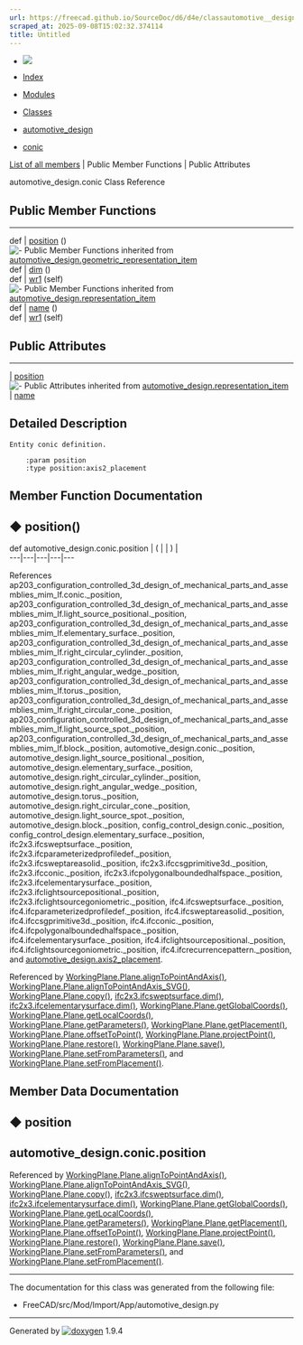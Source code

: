 ```yaml
---
url: https://freecad.github.io/SourceDoc/d6/d4e/classautomotive__design_1_1conic.html
scraped_at: 2025-09-08T15:02:32.374114
title: Untitled
---
```


  * [ ![](https://www.freecad.org/svg/logo-freecad.svg) ](https://freecadweb.org "FreeCAD")
  * [Index](../../index.html "Index")
  * [Modules](../../modules.html "Modules list")
  * [Classes](../../annotated.html "Annotated list")

  * [automotive_design](../../d4/ddf/namespaceautomotive__design.html)
  * [conic](../../d6/d4e/classautomotive__design_1_1conic.html)

[List of all members](../../d2/d0d/classautomotive__design_1_1conic-members.html) | Public Member Functions | Public Attributes

automotive_design.conic Class Reference

##  Public Member Functions  
  
---  
def | [position](../../d6/d4e/classautomotive__design_1_1conic.html#a049d9981c0f9496bf7e2254c60dc657d) ()  
![-](../../closed.png) Public Member Functions inherited from
[automotive_design.geometric_representation_item](../../de/d5e/classautomotive__design_1_1geometric__representation__item.html)  
def | [dim](../../de/d5e/classautomotive__design_1_1geometric__representation__item.html#aef245618450610e88788dcaea46ad742) ()  
def | [wr1](../../de/d5e/classautomotive__design_1_1geometric__representation__item.html#a9677d2be5fc5c7c8ccb6819380198bbc) (self)  
![-](../../closed.png) Public Member Functions inherited from
[automotive_design.representation_item](../../d3/d20/classautomotive__design_1_1representation__item.html)  
def | [name](../../d3/d20/classautomotive__design_1_1representation__item.html#a33b5812d92aa0d107b4fd4274c17b9d9) ()  
def | [wr1](../../d3/d20/classautomotive__design_1_1representation__item.html#af350c19fc5e5763d4991494a99d979ed) (self)  
  
##  Public Attributes  
  
---  
|
[position](../../d6/d4e/classautomotive__design_1_1conic.html#aa0261c05f71da5cc91aa038151cc6c79)  
![-](../../closed.png) Public Attributes inherited from
[automotive_design.representation_item](../../d3/d20/classautomotive__design_1_1representation__item.html)  
|
[name](../../d3/d20/classautomotive__design_1_1representation__item.html#a3d48fe912053adaf5f187b606fa81c87)  
  
## Detailed Description

    
    
    Entity conic definition.
    
        :param position
        :type position:axis2_placement

## Member Function Documentation

## ◆ position()

def automotive_design.conic.position  | ( | | ) |   
---|---|---|---|---  
  
References
ap203_configuration_controlled_3d_design_of_mechanical_parts_and_assemblies_mim_lf.conic._position,
ap203_configuration_controlled_3d_design_of_mechanical_parts_and_assemblies_mim_lf.light_source_positional._position,
ap203_configuration_controlled_3d_design_of_mechanical_parts_and_assemblies_mim_lf.elementary_surface._position,
ap203_configuration_controlled_3d_design_of_mechanical_parts_and_assemblies_mim_lf.right_circular_cylinder._position,
ap203_configuration_controlled_3d_design_of_mechanical_parts_and_assemblies_mim_lf.right_angular_wedge._position,
ap203_configuration_controlled_3d_design_of_mechanical_parts_and_assemblies_mim_lf.torus._position,
ap203_configuration_controlled_3d_design_of_mechanical_parts_and_assemblies_mim_lf.right_circular_cone._position,
ap203_configuration_controlled_3d_design_of_mechanical_parts_and_assemblies_mim_lf.light_source_spot._position,
ap203_configuration_controlled_3d_design_of_mechanical_parts_and_assemblies_mim_lf.block._position,
automotive_design.conic._position,
automotive_design.light_source_positional._position,
automotive_design.elementary_surface._position,
automotive_design.right_circular_cylinder._position,
automotive_design.right_angular_wedge._position,
automotive_design.torus._position,
automotive_design.right_circular_cone._position,
automotive_design.light_source_spot._position,
automotive_design.block._position, config_control_design.conic._position,
config_control_design.elementary_surface._position,
ifc2x3.ifcsweptsurface._position, ifc2x3.ifcparameterizedprofiledef._position,
ifc2x3.ifcsweptareasolid._position, ifc2x3.ifccsgprimitive3d._position,
ifc2x3.ifcconic._position, ifc2x3.ifcpolygonalboundedhalfspace._position,
ifc2x3.ifcelementarysurface._position,
ifc2x3.ifclightsourcepositional._position,
ifc2x3.ifclightsourcegoniometric._position, ifc4.ifcsweptsurface._position,
ifc4.ifcparameterizedprofiledef._position, ifc4.ifcsweptareasolid._position,
ifc4.ifccsgprimitive3d._position, ifc4.ifcconic._position,
ifc4.ifcpolygonalboundedhalfspace._position,
ifc4.ifcelementarysurface._position, ifc4.ifclightsourcepositional._position,
ifc4.ifclightsourcegoniometric._position, ifc4.ifcrecurrencepattern._position,
and
[automotive_design.axis2_placement](../../d4/ddf/namespaceautomotive__design.html#a0301850a614764907b76f5483678a929).

Referenced by
[WorkingPlane.Plane.alignToPointAndAxis()](../../d3/d93/classWorkingPlane_1_1Plane.html#ab85860830e3debec48d3cdb58d30621a),
[WorkingPlane.Plane.alignToPointAndAxis_SVG()](../../d3/d93/classWorkingPlane_1_1Plane.html#a53cb561d317b813ea9a22ef8e319104d),
[WorkingPlane.Plane.copy()](../../d3/d93/classWorkingPlane_1_1Plane.html#ad5a25c4e17593442d7a38bd51cf7167a),
[ifc2x3.ifcsweptsurface.dim()](../../d6/df8/classifc2x3_1_1ifcsweptsurface.html#a5eb3187a1e204615771d1c71c0e05346),
[ifc2x3.ifcelementarysurface.dim()](../../dc/d78/classifc2x3_1_1ifcelementarysurface.html#aa9fc1e4bb64357615bba0ad16fa6bc10),
[WorkingPlane.Plane.getGlobalCoords()](../../d3/d93/classWorkingPlane_1_1Plane.html#a1b8410be9ee2eefb1e5c3902d4d1a230),
[WorkingPlane.Plane.getLocalCoords()](../../d3/d93/classWorkingPlane_1_1Plane.html#ab4027587aa29bc4393a52df8159376e1),
[WorkingPlane.Plane.getParameters()](../../d3/d93/classWorkingPlane_1_1Plane.html#a22bffbf8caab92f815500ed57b857427),
[WorkingPlane.Plane.getPlacement()](../../d3/d93/classWorkingPlane_1_1Plane.html#aeb4cd9d5da24076f5984cfd0994ed75f),
[WorkingPlane.Plane.offsetToPoint()](../../d3/d93/classWorkingPlane_1_1Plane.html#accc43f410bbe85c53bfad80b68903c6c),
[WorkingPlane.Plane.projectPoint()](../../d3/d93/classWorkingPlane_1_1Plane.html#a1918c0d5d231f78520826f24326111e6),
[WorkingPlane.Plane.restore()](../../d3/d93/classWorkingPlane_1_1Plane.html#abe9dafedd4a855a65c40666b5391f4a3),
[WorkingPlane.Plane.save()](../../d3/d93/classWorkingPlane_1_1Plane.html#a5f765f888050e49b7ee71785e689d0fd),
[WorkingPlane.Plane.setFromParameters()](../../d3/d93/classWorkingPlane_1_1Plane.html#a417c10c501c570723b1c6b471da3fa13),
and
[WorkingPlane.Plane.setFromPlacement()](../../d3/d93/classWorkingPlane_1_1Plane.html#ab9f10a2a72fa2ba198adbfad26ec26c2).

## Member Data Documentation

## ◆ position

automotive_design.conic.position  
---  
  
Referenced by
[WorkingPlane.Plane.alignToPointAndAxis()](../../d3/d93/classWorkingPlane_1_1Plane.html#ab85860830e3debec48d3cdb58d30621a),
[WorkingPlane.Plane.alignToPointAndAxis_SVG()](../../d3/d93/classWorkingPlane_1_1Plane.html#a53cb561d317b813ea9a22ef8e319104d),
[WorkingPlane.Plane.copy()](../../d3/d93/classWorkingPlane_1_1Plane.html#ad5a25c4e17593442d7a38bd51cf7167a),
[ifc2x3.ifcsweptsurface.dim()](../../d6/df8/classifc2x3_1_1ifcsweptsurface.html#a5eb3187a1e204615771d1c71c0e05346),
[ifc2x3.ifcelementarysurface.dim()](../../dc/d78/classifc2x3_1_1ifcelementarysurface.html#aa9fc1e4bb64357615bba0ad16fa6bc10),
[WorkingPlane.Plane.getGlobalCoords()](../../d3/d93/classWorkingPlane_1_1Plane.html#a1b8410be9ee2eefb1e5c3902d4d1a230),
[WorkingPlane.Plane.getLocalCoords()](../../d3/d93/classWorkingPlane_1_1Plane.html#ab4027587aa29bc4393a52df8159376e1),
[WorkingPlane.Plane.getParameters()](../../d3/d93/classWorkingPlane_1_1Plane.html#a22bffbf8caab92f815500ed57b857427),
[WorkingPlane.Plane.getPlacement()](../../d3/d93/classWorkingPlane_1_1Plane.html#aeb4cd9d5da24076f5984cfd0994ed75f),
[WorkingPlane.Plane.offsetToPoint()](../../d3/d93/classWorkingPlane_1_1Plane.html#accc43f410bbe85c53bfad80b68903c6c),
[WorkingPlane.Plane.projectPoint()](../../d3/d93/classWorkingPlane_1_1Plane.html#a1918c0d5d231f78520826f24326111e6),
[WorkingPlane.Plane.restore()](../../d3/d93/classWorkingPlane_1_1Plane.html#abe9dafedd4a855a65c40666b5391f4a3),
[WorkingPlane.Plane.save()](../../d3/d93/classWorkingPlane_1_1Plane.html#a5f765f888050e49b7ee71785e689d0fd),
[WorkingPlane.Plane.setFromParameters()](../../d3/d93/classWorkingPlane_1_1Plane.html#a417c10c501c570723b1c6b471da3fa13),
and
[WorkingPlane.Plane.setFromPlacement()](../../d3/d93/classWorkingPlane_1_1Plane.html#ab9f10a2a72fa2ba198adbfad26ec26c2).

* * *

The documentation for this class was generated from the following file:

  * FreeCAD/src/Mod/Import/App/automotive_design.py

* * *

Generated by
[![doxygen](../../doxygen.svg)](https://www.doxygen.org/index.html) 1.9.4

